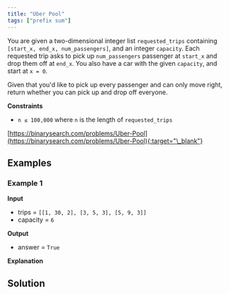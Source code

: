 ```yaml
---
title: "Uber Pool"
tags: ["prefix sum"]
---
```


You are given a two-dimensional integer list `requested_trips` containing `[start_x, end_x, num_passengers]`, and an integer `capacity`. Each requested trip asks to pick up `num_passengers` passenger at `start_x` and drop them off at `end_x`. You also have a car with the given `capacity`, and start at `x = 0`.

Given that you'd like to pick up every passenger and can only move right, return whether you can pick up and drop off everyone.

**Constraints**

- `n ≤ 100,000` where `n` is the length of `requested_trips`

[https://binarysearch.com/problems/Uber-Pool](https://binarysearch.com/problems/Uber-Pool){:target="\_blank"}

## Examples

### Example 1

**Input**

- trips = `[[1, 30, 2], [3, 5, 3], [5, 9, 3]]`
- capacity = `6`

**Output**

- answer = `True`

**Explanation**

## Solution

<script src="https://gist.github.com/yaeba/16da7be5123724fcf6eccc25581cef5a.js?file=Uber-Pool.py"></script>
